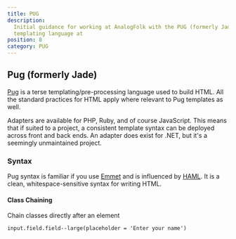 ```yaml
---
title: PUG
description:
  Initial guidance for working at AnalogFolk with the PUG (formerly Jade)
  templating language at
position: 8
category: PUG
---
```


## Pug (formerly Jade)

[Pug][pug-docs] is a terse templating/pre-processing language used to build
HTML. All the standard practices for HTML apply where relevant to Pug templates
as well.

Adapters are available for PHP, Ruby, and of course JavaScript. This means that
if suited to a project, a consistent template syntax can be deployed across
front and back ends. An adapter does exist for .NET, but it's a seemingly
unmaintained project.

### Syntax

Pug syntax is familiar if you use [Emmet][emmet] and is influenced by
[HAML][haml]. It is a clean, whitespace-sensitive syntax for writing HTML.

#### Class Chaining

Chain classes directly after an element

```emmet
input.field.field--large(placeholder = 'Enter your name')
```

[pug-docs]: https://pugjs.org/api/getting-started.html
[emmet]: https://docs.emmet.io/
[haml]: https://haml.info/

